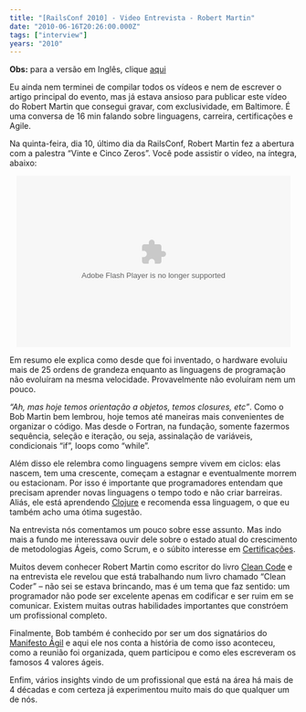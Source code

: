 ```yaml
---
title: "[RailsConf 2010] - Video Entrevista - Robert Martin"
date: "2010-06-16T20:26:00.000Z"
tags: ["interview"]
years: "2010"
---
```


<p></p>
<p><strong>Obs:</strong> para a versão em Inglês, clique <a href="/2010/06/16/railsconf-2010-video-interview-robert-martin-english">aqui</a></p>
<p>Eu ainda nem terminei de compilar todos os vídeos e nem de escrever o artigo principal do evento, mas já estava ansioso para publicar este vídeo do Robert Martin que consegui gravar, com exclusividade, em Baltimore. É uma conversa de 16 min falando sobre linguagens, carreira, certificações e Agile.</p>
<div id="playervWEyqmXbvxCC"></div>
<script type="text/javascript">
  jwplayer('playervWEyqmXbvxCC').setup({
    file: 'https://s3.amazonaws.com/videos-akitaonrails/Akitaonrails-RailsConf2010RobertMartin974.flv',
    title: 'Interview Bob Martin (RailsConf 2010)',
    width: '100%',
    aspectratio: '4:3',
    fallback: 'false'
  });
</script>
<p></p>
<p></p>
<p>Na quinta-feira, dia 10, último dia da RailsConf, Robert Martin fez a abertura com a palestra “Vinte e Cinco Zeros”. Você pode assistir o vídeo, na íntegra, abaixo:</p>
<p style="text-align: center"><embed src="https://blip.tv/play/AYHl5AoC" type="application/x-shockwave-flash" width="480" height="300" allowscriptaccess="always" allowfullscreen="true"></p>
<p>Em resumo ele explica como desde que foi inventado, o hardware evoluiu mais de 25 ordens de grandeza enquanto as linguagens de programação não evoluíram na mesma velocidade. Provavelmente não evoluíram nem um pouco.</p>
<p><em>“Ah, mas hoje temos orientação a objetos, temos closures, etc”</em>. Como o Bob Martin bem lembrou, hoje temos até maneiras mais convenientes de organizar o código. Mas desde o Fortran, na fundação, somente fazermos sequência, seleção e iteração, ou seja, assinalação de variáveis, condicionais “if”, loops como “while”.</p>
<p>Além disso ele relembra como linguagens sempre vivem em ciclos: elas nascem, tem uma crescente, começam a estagnar e eventualmente morrem ou estacionam. Por isso é importante que programadores entendam que precisam aprender novas linguagens o tempo todo e não criar barreiras. Aliás, ele está aprendendo <a href="https://clojure.org/">Clojure</a> e recomenda essa linguagem, o que eu também acho uma ótima sugestão.</p>
<p>Na entrevista nós comentamos um pouco sobre esse assunto. Mas indo mais a fundo me interessava ouvir dele sobre o estado atual do crescimento de metodologias Ágeis, como Scrum, e o súbito interesse em <a href="https://info.abril.com.br/noticias/rede/gestao20/gestao/certificacoes-nao-desperdicem-seu-tempo/">Certificações</a>.</p>
<p>Muitos devem conhecer Robert Martin como escritor do livro <a href="https://www.amazon.com/Clean-Code-Handbook-Software-Craftsmanship/dp/0132350882">Clean Code</a> e na entrevista ele revelou que está trabalhando num livro chamado “Clean Coder” – não sei se estava brincando, mas é um tema que faz sentido: um programador não pode ser excelente apenas em codificar e ser ruim em se comunicar. Existem muitas outras habilidades importantes que constróem um profissional completo.</p>
<p>Finalmente, Bob também é conhecido por ser um dos signatários do <a href="https://agilemanifesto.org/">Manifesto Ágil</a> e aqui ele nos conta a história de como isso aconteceu, como a reunião foi organizada, quem participou e como eles escreveram os famosos 4 valores ágeis.</p>
<p>Enfim, vários insights vindo de um profissional que está na área há mais de 4 décadas e com certeza já experimentou muito mais do que qualquer um de nós.</p>
<p></p>